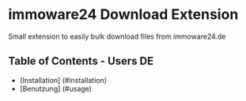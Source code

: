 # immoware24 Download Extension
Small extension to easily bulk download files from immoware24.de

## Table of Contents - Users DE
- [Installation] (#installation)
- [Benutzung] (#usage)

